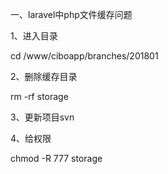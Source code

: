 一、laravel中php文件缓存问题

1、进入目录

cd /www/ciboapp/branches/201801

2、删除缓存目录

rm -rf storage

3、更新项目svn

4、给权限

chmod -R 777 storage

